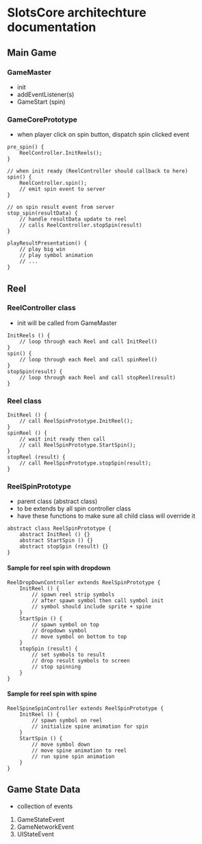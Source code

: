 # SlotsCore architechture documentation

## Main Game

### GameMaster
- init
- addEventListener(s)
- GameStart (spin)

### GameCorePrototype
- when player click on spin button, dispatch spin clicked event
```
pre_spin() {
    ReelController.InitReels();
}

// when init ready (ReelController should callback to here)
spin() {
    ReelController.spin();
    // emit spin event to server
}

// on spin result event from server
stop_spin(resultData) {
    // handle resultData update to reel
    // calls ReelController.stopSpin(result)
}
 
playResultPresentation() {
    // play big win
    // play symbol animation
    // ...
}
```




## Reel


### ReelController class
- init will be called from GameMaster
```
InitReels () {
    // loop through each Reel and call InitReel()
}
spin() {
    // loop through each Reel and call spinReel()
}
stopSpin(result) {
    // loop through each Reel and call stopReel(result)
}
```


### Reel class
```
InitReel () {
    // call ReelSpinPrototype.InitReel();
}
spinReel () {
    // wait init ready then call
    // call ReelSpinPrototype.StartSpin();
}
stopReel (result) {
    // call ReelSpinPrototype.stopSpin(result);
}
```



### ReelSpinPrototype 
- parent class (abstract class)
- to be extends by all spin controller class
- have these functions to make sure all child class will override it
```
abstract class ReelSpinPrototype {
    abstract InitReel () {}
    abstract StartSpin () {}
    abstract stopSpin (result) {}
}
```



#### Sample for reel spin with dropdown
```
ReelDropDownController extends ReelSpinPrototype {
    InitReel () {
        // spawn reel strip symbols
        // after spawn symbol then call symbol init
        // symbol should include sprite + spine
    }
    StartSpin () {
        // spawn symbol on top
        // dropdown symbol
        // move symbol on bottom to top
    }
    stopSpin (result) {
        // set symbols to result
        // drop result symbols to screen
        // stop spinning
    }
}
```


#### Sample for reel spin with spine
```
ReelSpineSpinController extends ReelSpinPrototype {
    InitReel () {
        // spawn symbol on reel
        // initialize spine animation for spin
    }
    StartSpin () {
        // move symbol down
        // move spine animation to reel
        // run spine spin animation
    }
}
```




## Game State Data 
- collection of events
1. GameStateEvent
2. GameNetworkEvent
3. UIStateEvent

